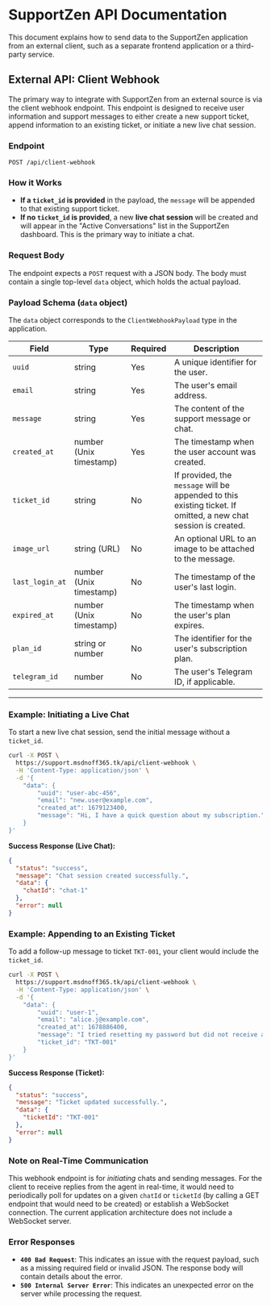 # SupportZen API Documentation

This document explains how to send data to the SupportZen application from an external client, such as a separate frontend application or a third-party service.

## External API: Client Webhook

The primary way to integrate with SupportZen from an external source is via the client webhook endpoint. This endpoint is designed to receive user information and support messages to either create a new support ticket, append information to an existing ticket, or initiate a new live chat session.

### Endpoint

`POST /api/client-webhook`

### How it Works

-   **If a `ticket_id` is provided** in the payload, the `message` will be appended to that existing support ticket.
-   **If no `ticket_id` is provided**, a new **live chat session** will be created and will appear in the "Active Conversations" list in the SupportZen dashboard. This is the primary way to initiate a chat.

### Request Body

The endpoint expects a `POST` request with a JSON body. The body must contain a single top-level `data` object, which holds the actual payload.

### Payload Schema (`data` object)

The `data` object corresponds to the `ClientWebhookPayload` type in the application.

| Field           | Type                     | Required | Description                                                                                                   |
| --------------- | ------------------------ | -------- | ------------------------------------------------------------------------------------------------------------- |
| `uuid`          | string                   | Yes      | A unique identifier for the user.                                                                             |
| `email`         | string                   | Yes      | The user's email address.                                                                                     |
| `message`       | string                   | Yes      | The content of the support message or chat.                                                                   |
| `created_at`    | number (Unix timestamp)  | Yes      | The timestamp when the user account was created.                                                              |
| `ticket_id`     | string                   | No       | If provided, the `message` will be appended to this existing ticket. If omitted, a new chat session is created. |
| `image_url`     | string (URL)             | No       | An optional URL to an image to be attached to the message.                                                    |
| `last_login_at` | number (Unix timestamp)  | No       | The timestamp of the user's last login.                                                                       |
| `expired_at`    | number (Unix timestamp)  | No       | The timestamp when the user's plan expires.                                                                   |
| `plan_id`       | string or number         | No       | The identifier for the user's subscription plan.                                                              |
| `telegram_id`   | number                   | No       | The user's Telegram ID, if applicable.                                                                        |

---

### Example: Initiating a Live Chat

To start a new live chat session, send the initial message without a `ticket_id`.

```bash
curl -X POST \
  https://support.msdnoff365.tk/api/client-webhook \
  -H 'Content-Type: application/json' \
  -d '{
    "data": {
        "uuid": "user-abc-456",
        "email": "new.user@example.com",
        "created_at": 1679123400,
        "message": "Hi, I have a quick question about my subscription."
    }
}'
```

**Success Response (Live Chat):**

```json
{
  "status": "success",
  "message": "Chat session created successfully.",
  "data": {
    "chatId": "chat-1"
  },
  "error": null
}
```

### Example: Appending to an Existing Ticket

To add a follow-up message to ticket `TKT-001`, your client would include the `ticket_id`.

```bash
curl -X POST \
  https://support.msdnoff365.tk/api/client-webhook \
  -H 'Content-Type: application/json' \
  -d '{
    "data": {
        "uuid": "user-1",
        "email": "alice.j@example.com",
        "created_at": 1678886400,
        "message": "I tried resetting my password but did not receive an email.",
        "ticket_id": "TKT-001"
    }
}'
```

**Success Response (Ticket):**

```json
{
  "status": "success",
  "message": "Ticket updated successfully.",
  "data": {
    "ticketId": "TKT-001"
  },
  "error": null
}
```

### Note on Real-Time Communication

This webhook endpoint is for *initiating* chats and sending messages. For the client to receive replies from the agent in real-time, it would need to periodically poll for updates on a given `chatId` or `ticketId` (by calling a GET endpoint that would need to be created) or establish a WebSocket connection. The current application architecture does not include a WebSocket server.

### Error Responses

-   **`400 Bad Request`**: This indicates an issue with the request payload, such as a missing required field or invalid JSON. The response body will contain details about the error.
-   **`500 Internal Server Error`**: This indicates an unexpected error on the server while processing the request.
